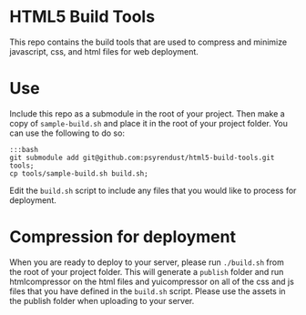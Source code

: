 # HTML5 Build Tools

This repo contains the build tools that are used to compress and minimize javascript, css, and html files for web deployment.

# Use

Include this repo as a submodule in the root of your project. Then make a copy of `sample-build.sh` and place it in the root of your project folder. You can use the following to do so:

	:::bash
	git submodule add git@github.com:psyrendust/html5-build-tools.git tools;
	cp tools/sample-build.sh build.sh;

Edit the `build.sh` script to include any files that you would like to process for deployment.

# Compression for deployment

When you are ready to deploy to your server, please run `./build.sh` from the root of your project folder. This will generate a `publish` folder and run htmlcompressor on the html files and yuicompressor on all of the css and js files that you have defined in the `build.sh` script. Please use the assets in the publish folder when uploading to your server.